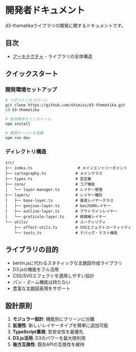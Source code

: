 # 開発者ドキュメント

d3-thematikaライブラリの開発に関するドキュメントです。

## 目次

- [アーキテクチャ](./architecture.md) - ライブラリの全体構造

## クイックスタート

### 開発環境セットアップ

```bash
# リポジトリをクローン
git clone https://github.com/shimizu/d3-thematika.git
cd d3-thematika

# 依存関係をインストール
npm install

# 開発サーバーを起動
npm run dev
```

### ディレクトリ構造

```
src/
├── index.ts                    # メインエントリーポイント
├── cartography.ts             # メインクラス
├── types.ts                   # 型定義
├── core/                      # コア機能
│   └── layer-manager.ts       # レイヤー管理
├── layers/                    # レイヤー種別
│   ├── base-layer.ts          # 基底レイヤークラス
│   ├── geojson-layer.ts       # GeoJSONレイヤー
│   ├── outline-layer.ts       # アウトラインレイヤー
│   └── graticule-layer.ts     # 経緯線レイヤー
└── utils/                     # ユーティリティ
    ├── effect-utils.ts        # SVGエフェクトユーティリティ
    └── tests.ts               # デバッグ・テスト機能
```

## ライブラリの目的

- bertin.jsに代わるスタティックな主題図作成ライブラリ
- D3.jsの機能をフル活用
- CSS/SVGエフェクトを適用しやすい設計
- パン・ズーム機能は持たない
- 豊富な主題図表現をサポート

## 設計原則

1. **モジュラー設計**: 機能別にクリーンに分離
2. **拡張性**: 新しいレイヤータイプを簡単に追加可能
3. **TypeScript重視**: 型安全性を最優先
4. **D3.js活用**: D3のパワーを最大限利用
5. **後方互換性**: 既存APIの互換性を維持